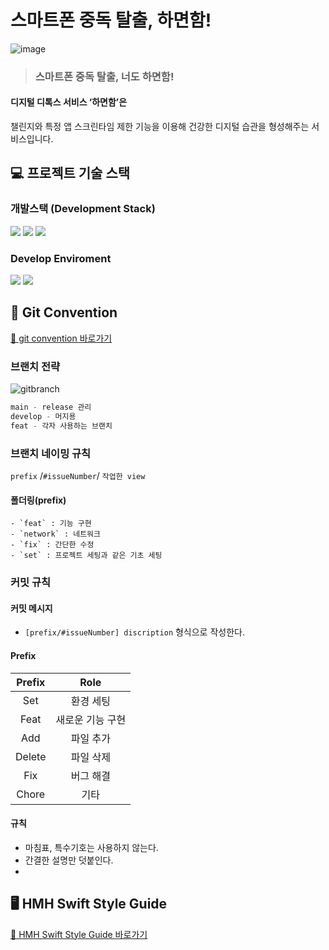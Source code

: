 # 스마트폰 중독 탈출, 하면함!
![image](https://github.com/Team-HMH/HMH_iOS/assets/68178395/2a9f6b2f-57f8-4392-81d4-8197c8ebd1b9)
> ### 스마트폰 중독 탈출, 너도 하면함!
#### 디지털 디톡스 서비스 ‘하면함’은
챌린지와 특정 앱 스크린타임 제한 기능을 이용해 건강한 디지털 습관을 형성해주는 서비스입니다.

## 💻 프로젝트 기술 스택
### 개발스택 (Development Stack)
<img src="https://img.shields.io/badge/Swift-F05138?style=flat-square&logo=Swift&logoColor=white"/> <img src="https://img.shields.io/badge/UIKit-2396F3?style=flat-square&logo=UIKit&logoColor=white"/> <img src="https://img.shields.io/badge/iOS-000000?style=flat-square&logo=ios&logoColor=white"/>

### Develop Enviroment 
<img src="https://img.shields.io/badge/xcode 15.1-147EFB?style=flat-square&logo=Xcode&logoColor=white"/> <img src="https://img.shields.io/badge/iOS 15.0-000000?style=flat-square&logo=ios&logoColor=white"/>

## 📌 Git Convention
[🚀 git convention 바로가기](https://github.com/Team-HMH/HMH-iOS/wiki/%F0%9F%9A%80-HMH-Git-flow)
### 브랜치 전략
![gitbranch](https://github.com/Team-HMH/HMH-iOS/assets/68178395/bef9ff04-7f4c-4460-adb7-b861b848b6ea)
```swift
main - release 관리 
develop - 머지용
feat - 각자 사용하는 브랜치
```
### 브랜치 네이밍 규칙
`prefix` /`#issueNumber`/ `작업한 view`
#### 폴더링(prefix)
    - `feat` : 기능 구현
    - `network` : 네트워크
    - `fix` : 간단한 수정
    - `set` : 프로젝트 세팅과 같은 기초 세팅
### 커밋 규칙
#### 커밋 메시지
- `[prefix/#issueNumber] discription` 형식으로 작성한다.
#### Prefix
|Prefix|Role|
|:---:|:---:|
|Set| 환경 세팅 |
|Feat| 새로운 기능 구현|
|Add| 파일 추가 |
|Delete| 파일 삭제 |
|Fix| 버그 해결 |
|Chore| 기타 |
#### 규칙
- 마침표, 특수기호는 사용하지 않는다.
- 간결한 설명만 덧붙인다.
- 
## 🖥️ HMH Swift Style Guide
[🚀 HMH Swift Style Guide 바로가기](https://github.com/Team-HMH/HMH-iOS/wiki/%F0%9F%9A%80-HMH-Swift-Style-Guide)
